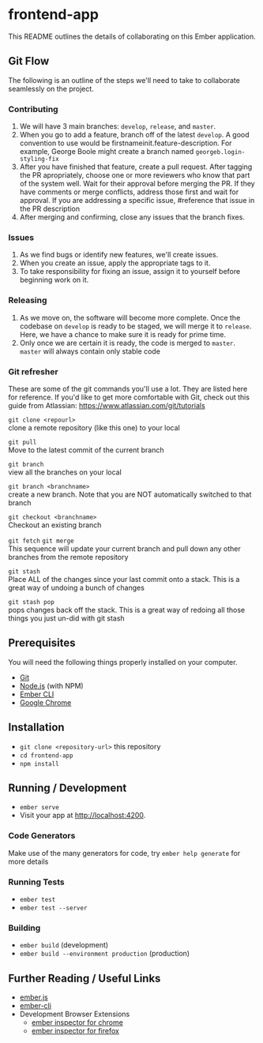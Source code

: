 # frontend-app

This README outlines the details of collaborating on this Ember application.

## Git Flow

The following is an outline of the steps we'll need to take to collaborate seamlessly on the project.

### Contributing
1. We will have 3 main branches: `develop`, `release`, and `master`.
2. When you go to add a feature, branch off of the latest `develop`. A good convention to use would be firstnameinit.feature-description. For example, George Boole might create a branch named `georgeb.login-styling-fix`
3. After you have finished that feature, create a pull request. After tagging the PR apropriately, choose one or more reviewers who know that part of the system well. Wait for their approval before merging the PR. If they have comments or merge conflicts, address those first and wait for approval. If you are addressing a specific issue, #reference that issue in the PR description
4. After merging and confirming, close any issues that the branch fixes.

### Issues
1. As we find bugs or identify new features, we'll create issues.
2. When you create an issue, apply the appropriate tags to it.
3. To take responsibility for fixing an issue, assign it to yourself before beginning work on it.

### Releasing
1. As we move on, the software will become more complete. Once the codebase on `develop` is ready to be staged, we will merge it to `release`. Here, we have a chance to make sure it is ready for prime time.
2. Only once we are certain it is ready, the code is merged to `master`. `master` will always contain only stable code

### Git refresher
These are some of the git commands you'll use a lot. They are listed here for reference. If you'd like to get more comfortable with Git, check out this guide from Atlassian: https://www.atlassian.com/git/tutorials

`git clone <repourl>`  
clone a remote repository (like this one) to your local

`git pull`  
Move to the latest commit of the current branch

`git branch`  
view all the branches on your local

`git branch <branchname>`  
create a new branch. Note that you are NOT automatically switched to that branch

`git checkout <branchname>`  
Checkout an existing branch

`git fetch` `git merge`  
This sequence will update your current branch and pull down any other branches from the remote repository

`git stash`  
Place ALL of the changes since your last commit onto a stack. This is a great way of undoing a bunch of changes

`git stash pop`  
pops changes back off the stack. This is a great way of redoing all those things you just un-did with git stash

## Prerequisites

You will need the following things properly installed on your computer.

* [Git](https://git-scm.com/)
* [Node.js](https://nodejs.org/) (with NPM)
* [Ember CLI](https://ember-cli.com/)
* [Google Chrome](https://google.com/chrome/)

## Installation

* `git clone <repository-url>` this repository
* `cd frontend-app`
* `npm install`

## Running / Development

* `ember serve`
* Visit your app at [http://localhost:4200](http://localhost:4200).

### Code Generators

Make use of the many generators for code, try `ember help generate` for more details

### Running Tests

* `ember test`
* `ember test --server`

### Building

* `ember build` (development)
* `ember build --environment production` (production)

## Further Reading / Useful Links

* [ember.js](https://emberjs.com/)
* [ember-cli](https://ember-cli.com/)
* Development Browser Extensions
  * [ember inspector for chrome](https://chrome.google.com/webstore/detail/ember-inspector/bmdblncegkenkacieihfhpjfppoconhi)
  * [ember inspector for firefox](https://addons.mozilla.org/en-US/firefox/addon/ember-inspector/)
